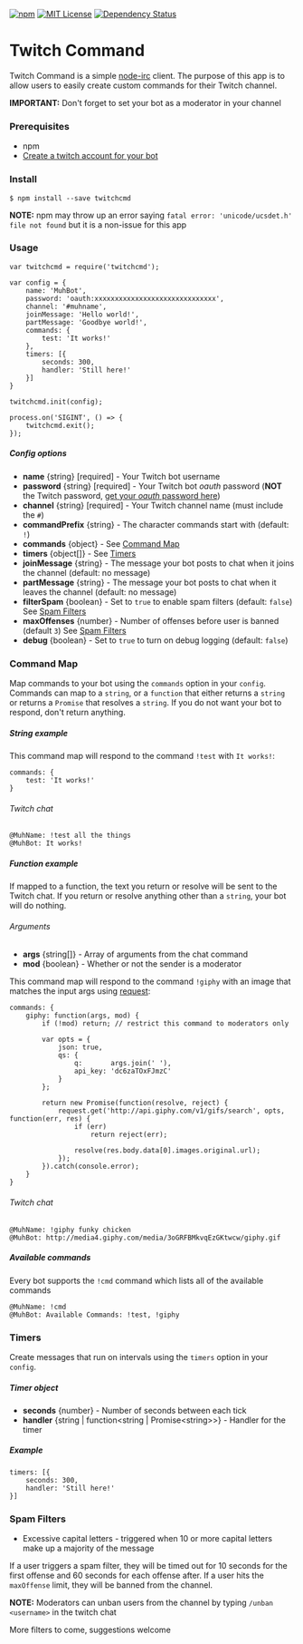 [![npm](https://img.shields.io/npm/v/twitchcmd.svg?style=flat)](https://www.npmjs.com/package/twitchcmd)
[![MIT License](https://img.shields.io/github/license/otothea/node-twitchcmd.svg)](https://github.com/otothea/node-twitchcmd/blob/master/LICENSE)
[![Dependency Status](https://david-dm.org/otothea/node-twitchcmd.svg)](https://david-dm.org/otothea/node-twitchcmd)

# Twitch Command

Twitch Command is a simple [node-irc](https://github.com/martynsmith/node-irc) client. The purpose of this app is to allow users to easily create custom commands for their Twitch channel.

**IMPORTANT:** Don't forget to set your bot as a moderator in your channel

### Prerequisites

- npm
- [Create a twitch account for your bot](https://twitch.tv/signup)

### Install

```
$ npm install --save twitchcmd
```

**NOTE:** npm may throw up an error saying `fatal error: 'unicode/ucsdet.h' file not found` but it is a non-issue for this app

### Usage

```
var twitchcmd = require('twitchcmd');
 
var config = {
    name: 'MuhBot',
    password: 'oauth:xxxxxxxxxxxxxxxxxxxxxxxxxxxxxx',
    channel: '#muhname',
    joinMessage: 'Hello world!',
    partMessage: 'Goodbye world!',
    commands: {
        test: 'It works!'
    },
    timers: [{
        seconds: 300,
        handler: 'Still here!'
    }]
}
 
twitchcmd.init(config);
 
process.on('SIGINT', () => {
    twitchcmd.exit();
});
```

##### Config options

- **name** {string} [required] - Your Twitch bot username
- **password** {string} [required] - Your Twitch bot *oauth* password (**NOT** the Twitch password, [get your *oauth* password here](https://twitchapps.com/tmi/))
- **channel** {string} [required] - Your Twitch channel name (must include the `#`)
- **commandPrefix** {string} - The character commands start with (default: `!`)
- **commands** {object} - See [Command Map](#command-map)
- **timers** {object[]} - See [Timers](#timers)
- **joinMessage** {string} - The message your bot posts to chat when it joins the channel (default: no message)
- **partMessage** {string} - The message your bot posts to chat when it leaves the channel (default: no message)
- **filterSpam** {boolean} - Set to `true` to enable spam filters (default: `false`) See [Spam Filters](#spam-filters)
- **maxOffenses** {number} - Number of offenses before user is banned (default `3`) See [Spam Filters](#spam-filters)
- **debug** {boolean} - Set to `true` to turn on debug logging (default: `false`)

### Command Map

Map commands to your bot using the `commands` option in your `config`. Commands can map to a `string`, or a `function` that either returns a `string` or returns a `Promise` that resolves a `string`. If you do not want your bot to respond, don't return anything.

##### String example

This command map will respond to the command `!test` with `It works!`:

```
commands: {
    test: 'It works!'
}
```

###### Twitch chat

```
@MuhName: !test all the things
@MuhBot: It works!
```

##### Function example

If mapped to a function, the text you return or resolve will be sent to the Twitch chat. If you return or resolve anything other than a `string`, your bot will do nothing.

###### Arguments

- **args** {string[]} - Array of arguments from the chat command
- **mod** {boolean} - Whether or not the sender is a moderator

This command map will respond to the command `!giphy` with an image that matches the input args using [request](https://github.com/request/request):

```
commands: {
    giphy: function(args, mod) {
        if (!mod) return; // restrict this command to moderators only
 
        var opts = {
            json: true,
            qs: {
                q:       args.join(' '),
                api_key: 'dc6zaTOxFJmzC'
            }
        };
 
        return new Promise(function(resolve, reject) {
            request.get('http://api.giphy.com/v1/gifs/search', opts, function(err, res) {
                if (err)
                    return reject(err);

                resolve(res.body.data[0].images.original.url);
            });
        }).catch(console.error);
    }
}
```

###### Twitch chat

```
@MuhName: !giphy funky chicken
@MuhBot: http://media4.giphy.com/media/3oGRFBMkvqEzGKtwcw/giphy.gif
```

##### Available commands

Every bot supports the `!cmd` command which lists all of the available commands

```
@MuhName: !cmd
@MuhBot: Available Commands: !test, !giphy
```

### Timers

Create messages that run on intervals using the `timers` option in your `config`.

##### Timer object

- **seconds** {number} - Number of seconds between each tick
- **handler** {string | function&lt;string | Promise&lt;string&gt;&gt;} - Handler for the timer

##### Example

```
timers: [{
    seconds: 300,
    handler: 'Still here!'
}]
```

### Spam Filters

- Excessive capital letters - triggered when 10 or more capital letters make up a majority of the message

If a user triggers a spam filter, they will be timed out for 10 seconds for the first offense and 60 seconds for each offense after. If a user hits the `maxOffense` limit, they will be banned from the channel.

**NOTE:** Moderators can unban users from the channel by typing `/unban <username>` in the twitch chat

More filters to come, suggestions welcome

